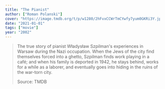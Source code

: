 ```yaml
---
title: "The Pianist"
author: ["Roman Polanski"]
cover: "https://image.tmdb.org/t/p/w1280/2hFvxCCWrTmCYwfy7yum0GKRi3Y.jpg"
date: "2021-01-01"
tags: ["movie"]
year: "2002"
---
```


> The true story of pianist Władysław Szpilman's experiences in Warsaw during the Nazi occupation. When the Jews of the city find themselves forced into a ghetto, Szpilman finds work playing in a café; and when his family is deported in 1942, he stays behind, works for a while as a laborer, and eventually goes into hiding in the ruins of the war-torn city.
>
> Source: TMDB
